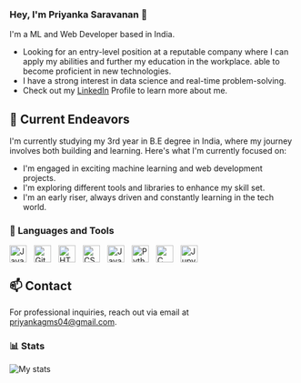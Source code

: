 ### Hey, I'm Priyanka Saravanan 👋 

I'm a ML and Web Developer based in India.

-  Looking for an entry-level position at a reputable company where I can apply my abilities and further my education in the workplace. able to become proficient in new technologies.
-  I have a strong interest in data science and real-time problem-solving.
-  Check out my [LinkedIn](https://www.linkedin.com/in/priyanka-s-93195a253/) Profile to learn more about me.


## 🔭 Current Endeavors 

I'm currently studying my 3rd year in B.E degree in India, where my journey involves both building and learning. Here's what I'm currently focused on:

- I'm engaged in exciting machine learning and web development projects.
- I'm exploring different tools and libraries to enhance my skill set.
- I'm an early riser, always driven and constantly learning in the tech world.

### 🧰 Languages and Tools

<img align="left" alt="Java" width="30px" style="padding-right:10px;" src="https://cdn.jsdelivr.net/gh/devicons/devicon/icons/java/java-original.svg"/>

<img align="left" alt="Git" width="30px" style="padding-right:10px;" src="https://cdn.jsdelivr.net/gh/devicons/devicon/icons/git/git-original.svg" />

<img align="left" alt="HTML" width="30px" style="padding-right:10px;" src="https://cdn.jsdelivr.net/gh/devicons/devicon/icons/html5/html5-plain.svg" />

<img align="left" alt="CSS" width="30px" style="padding-right:10px;" src="https://cdn.jsdelivr.net/gh/devicons/devicon/icons/css3/css3-plain.svg" />

<img align="left" alt="JavaScript" width="30px" style="padding-right:10px;" src="https://cdn.jsdelivr.net/gh/devicons/devicon/icons/javascript/javascript-plain.svg" />

<img align="left" alt="Python" width="30px" style="padding-right:10px;" src="https://cdn.jsdelivr.net/gh/devicons/devicon/icons/python/python-plain.svg" />


<img align="left" alt="C" width="30px" style="padding-right:10px;" src="https://cdn.jsdelivr.net/gh/devicons/devicon/icons/c/c-original.svg" />


<img align="left" alt="Jupyter" width="30px" style="padding-right:10px;" src="https://cdn.jsdelivr.net/gh/devicons/devicon/icons/jupyter/jupyter-original-wordmark.svg" />
          
          


<br />

#


## 📫 Contact

 For professional inquiries, reach out via email at [priyankagms04@gmail.com](mailto:priyankagms04@gmail.com). 

### 📊 Stats

![My stats](https://github-readme-stats.vercel.app/api?username=PRIYANKA2272004&show_icons=true&theme=gruvbox)
